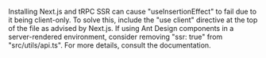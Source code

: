 Installing Next.js and tRPC SSR can cause "useInsertionEffect" to fail due to it being client-only. To solve this, include the "use client" directive at the top of the file as advised by Next.js. If using Ant Design components in a server-rendered environment, consider removing "ssr: true" from "src/utils/api.ts". For more details, consult the documentation.

